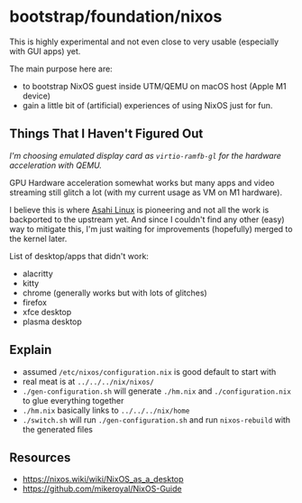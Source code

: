 # bootstrap/foundation/nixos

This is highly experimental and not even close to very usable (especially with
GUI apps) yet.

The main purpose here are:

- to bootstrap NixOS guest inside UTM/QEMU on macOS host (Apple M1 device)
- gain a little bit of (artificial) experiences of using NixOS just for fun.

## Things That I Haven't Figured Out

_I'm choosing emulated display card as `virtio-ramfb-gl` for the hardware
acceleration with QEMU._

GPU Hardware acceleration somewhat works but many apps and video streaming still
glitch a lot (with my current usage as VM on M1 hardware).

I believe this is where
[Asahi Linux](https://asahilinux.org/2022/12/gpu-drivers-now-in-asahi-linux/) is
pioneering and not all the work is backported to the upstream yet. And since I
couldn't find any other (easy) way to mitigate this, I'm just waiting for
improvements (hopefully) merged to the kernel later.

List of desktop/apps that didn't work:

- alacritty
- kitty
- chrome (generally works but with lots of glitches)
- firefox
- xfce desktop
- plasma desktop

## Explain

- assumed `/etc/nixos/configuration.nix` is good default to start with
- real meat is at `../../../nix/nixos/`
- `./gen-configuration.sh` will generate `./hm.nix` and `./configuration.nix` to glue
  everything together
- `./hm.nix` basically links to `../../../nix/home`
- `./switch.sh` will run `./gen-configuration.sh` and run `nixos-rebuild` with the
  generated files

## Resources

- https://nixos.wiki/wiki/NixOS_as_a_desktop
- https://github.com/mikeroyal/NixOS-Guide
